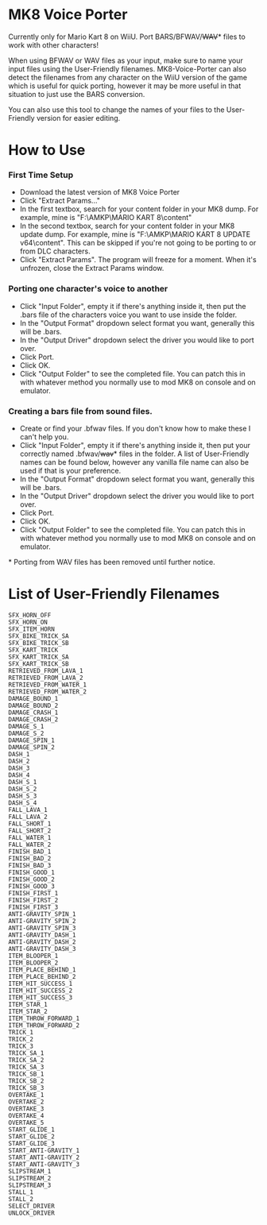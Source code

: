 # MK8 Voice Porter
Currently only for Mario Kart 8 on WiiU. Port BARS/BFWAV/~~WAV~~* files to work with other characters!

When using BFWAV or WAV files as your input, make sure to name your input files using the User-Friendly filenames.
MK8-Voice-Porter can also detect the filenames from any character on the WiiU version of the game 
which is useful for quick porting, however it may be more useful in that situation to just use 
the BARS conversion.

You can also use this tool to change the names of your files to the User-Friendly version for easier editing.

# How to Use
### First Time Setup
- Download the latest version of MK8 Voice Porter
- Click "Extract Params..."
- In the first textbox, search for your content folder in your MK8 dump. For example, mine is "F:\AMKP\MARIO KART 8\content\"
- In the second textbox, search for your content folder in your MK8 update dump. For example, mine is "F:\AMKP\MARIO KART 8 UPDATE v64\content\". This can be skipped if you're not going to be porting to or from DLC characters.
- Click "Extract Params". The program will freeze for a moment. When it's unfrozen, close the Extract Params window.

### Porting one character's voice to another
- Click "Input Folder", empty it if there's anything inside it, then put the .bars file of the characters voice you want to use inside the folder.
- In the "Output Format" dropdown select format you want, generally this will be .bars.
- In the "Output Driver" dropdown select the driver you would like to port over.
- Click Port.
- Click OK.
- Click "Output Folder" to see the completed file. You can patch this in with whatever method you normally use to mod MK8 on console and on emulator.

### Creating a bars file from sound files.
- Create or find your .bfwav files. If you don't know how to make these I can't help you.
- Click "Input Folder", empty it if there's anything inside it, then put your correctly named .bfwav/~~wav~~* files in the folder. A list of User-Friendly names can be found below, however any vanilla file name can also be used if that is your preference.
- In the "Output Format" dropdown select format you want, generally this will be .bars.
- In the "Output Driver" dropdown select the driver you would like to port over.
- Click Port.
- Click OK.
- Click "Output Folder" to see the completed file. You can patch this in with whatever method you normally use to mod MK8 on console and on emulator.

\* Porting from WAV files has been removed until further notice.

# List of User-Friendly Filenames
```
SFX_HORN_OFF
SFX_HORN_ON
SFX_ITEM_HORN
SFX_BIKE_TRICK_SA
SFX_BIKE_TRICK_SB
SFX_KART_TRICK
SFX_KART_TRICK_SA
SFX_KART_TRICK_SB
RETRIEVED_FROM_LAVA_1
RETRIEVED_FROM_LAVA_2
RETRIEVED_FROM_WATER_1
RETRIEVED_FROM_WATER_2
DAMAGE_BOUND_1
DAMAGE_BOUND_2
DAMAGE_CRASH_1
DAMAGE_CRASH_2
DAMAGE_S_1
DAMAGE_S_2
DAMAGE_SPIN_1
DAMAGE_SPIN_2
DASH_1
DASH_2
DASH_3
DASH_4
DASH_S_1
DASH_S_2
DASH_S_3
DASH_S_4
FALL_LAVA_1
FALL_LAVA_2
FALL_SHORT_1
FALL_SHORT_2
FALL_WATER_1
FALL_WATER_2
FINISH_BAD_1
FINISH_BAD_2
FINISH_BAD_3
FINISH_GOOD_1
FINISH_GOOD_2
FINISH_GOOD_3
FINISH_FIRST_1
FINISH_FIRST_2
FINISH_FIRST_3
ANTI-GRAVITY_SPIN_1
ANTI-GRAVITY_SPIN_2
ANTI-GRAVITY_SPIN_3
ANTI-GRAVITY_DASH_1
ANTI-GRAVITY_DASH_2
ANTI-GRAVITY_DASH_3
ITEM_BLOOPER_1
ITEM_BLOOPER_2
ITEM_PLACE_BEHIND_1
ITEM_PLACE_BEHIND_2
ITEM_HIT_SUCCESS_1
ITEM_HIT_SUCCESS_2
ITEM_HIT_SUCCESS_3
ITEM_STAR_1
ITEM_STAR_2
ITEM_THROW_FORWARD_1
ITEM_THROW_FORWARD_2
TRICK_1
TRICK_2
TRICK_3
TRICK_SA_1
TRICK_SA_2
TRICK_SA_3
TRICK_SB_1
TRICK_SB_2
TRICK_SB_3
OVERTAKE_1
OVERTAKE_2
OVERTAKE_3
OVERTAKE_4
OVERTAKE_5
START_GLIDE_1
START_GLIDE_2
START_GLIDE_3
START_ANTI-GRAVITY_1
START_ANTI-GRAVITY_2
START_ANTI-GRAVITY_3
SLIPSTREAM_1
SLIPSTREAM_2
SLIPSTREAM_3
STALL_1
STALL_2
SELECT_DRIVER
UNLOCK_DRIVER
```
